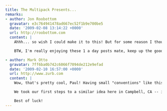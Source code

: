 ```yaml
---
title: The Multipack Presents...
remarks:
- author: Jon Roobottom
  gravatar: e3c764941478ad667ec52f1b9e700be5
  date: '2009-02-08 13:14:22 +0000'
  url: http://roobottom.com
  content: |
    Ahhh... so wish I could make it to this! But for some reason I thought it'd be a good idea to run 13 miles on the Sunday.

    BTW, I'm really enjoying these 1 a day posts mate, keep up the good work! You can do it!

- author: Mark Otto
  gravatar: 7ff6ba0b742c6066f7094de212e9efad
  date: '2009-02-10 16:57:00 +0000'
  url: http://www.zurb.com
  content: |
    Wow, that's pretty cool, Paul! Having small "conventions" like this a is great way to keep up on industry trends and build a more collaborative team of qualified professionals.

    We took our first steps to a similar idea here in Campbell, CA -- it's called the ZURBsoapbox, an open discussion about a topic. Love ideas like these; reminds me of other movements like the Refresh events and even larger conferences.

    Best of luck!
---
```

